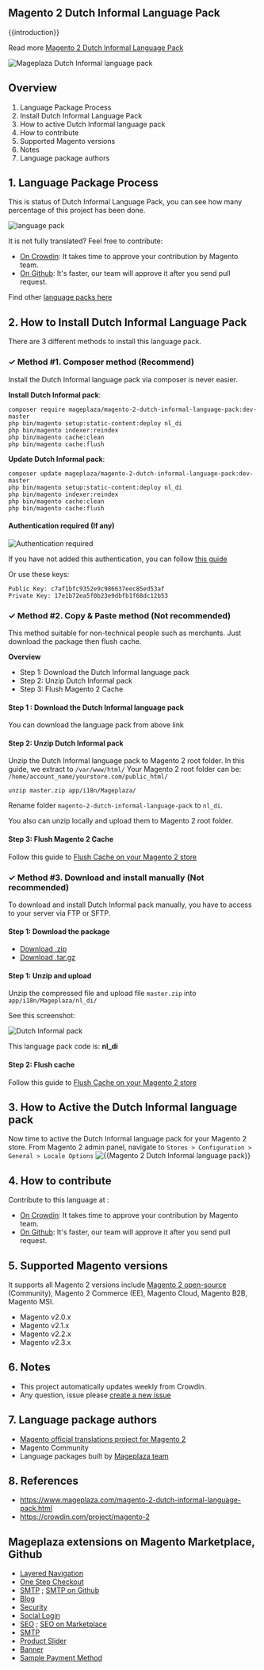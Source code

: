 ## Magento 2 Dutch Informal Language Pack

{{introduction}}

Read more [Magento 2 Dutch Informal Language Pack](https://www.mageplaza.com/magento-2-dutch-informal-language-pack.html)

![Mageplaza Dutch Informal language pack](https://cdn3.mageplaza.com/media/general/qjWPj1W.png)

## Overview

1. Language Package Process
2. Install Dutch Informal Language Pack
3. How to active Dutch Informal language pack
4. How to contribute
5. Supported Magento versions
6. Notes
7. Language package authors

## 1. Language Package Process

This is status of Dutch Informal Language Pack, you can see how many percentage of this project has been done.

![language pack](http://progressed.io/bar/93?title=translated)

It is not fully translated? Feel free to contribute:
- [On Crowdin](https://crowdin.com/project/magento-2): It takes time to approve your contribution by Magento team.
- [On Github](https://github.com/mageplaza/magento-2-dutch-informal-language-pack/blob/master/HOW-TO-CONTRIBUTE.md): It's faster, our team will approve it after you send pull request.


Find other [language packs here](https://www.mageplaza.com/kb/magento-2-language-pack/)

## 2. How to Install Dutch Informal Language Pack

There are 3 different methods to install this language pack.

### ✓ Method #1. Composer method (Recommend)
Install the Dutch Informal language pack via composer is never easier.

**Install Dutch Informal pack**:

```
composer require mageplaza/magento-2-dutch-informal-language-pack:dev-master
php bin/magento setup:static-content:deploy nl_di
php bin/magento indexer:reindex
php bin/magento cache:clean
php bin/magento cache:flush

```


**Update  Dutch Informal pack**:

```
composer update mageplaza/magento-2-dutch-informal-language-pack:dev-master
php bin/magento setup:static-content:deploy nl_di
php bin/magento indexer:reindex
php bin/magento cache:clean
php bin/magento cache:flush

```

#### Authentication required (If any)

![Authentication required](https://cdn.mageplaza.com/media/general/dmryiPk.png)

If you have not added this authentication, you can follow [this guide](http://devdocs.magento.com/guides/v2.0/install-gde/prereq/connect-auth.html)

Or use these keys:

```
Public Key: c7af1bfc9352e9c986637eec85ed53af
Private Key: 17e1b72ea5f0b23e9dbfb1f68dc12b53
```



### ✓ Method #2. Copy & Paste method (Not recommended)

This method suitable for non-technical people such as merchants. Just download the package then flush cache.

**Overview**

- Step 1: Download the Dutch Informal language pack
- Step 2: Unzip Dutch Informal pack
- Step 3: Flush Magento 2 Cache

#### Step 1 : Download the Dutch Informal language pack

You can download the language pack from above link

#### Step 2: Unzip Dutch Informal pack

Unzip the Dutch Informal language pack to Magento 2 root folder. In this guide, we extract to `/var/www/html/`
Your Magento 2 root folder can be: `/home/account_name/yourstore.com/public_html/`

```
unzip master.zip app/i18n/Mageplaza/
```

Rename folder `magento-2-dutch-informal-language-pack` to `nl_di`.


You also can unzip locally and upload them to Magento 2 root folder.

#### Step 3: Flush Magento 2 Cache

Follow this guide to [Flush Cache on your Magento 2 store](https://www.mageplaza.com/kb/how-flush-enable-disable-cache.html)


### ✓ Method #3. Download and install manually (Not recommended)

To download and install Dutch Informal pack manually, you have to access to your server via FTP or SFTP.

#### Step 1: Download the package

- [Download .zip](https://github.com/mageplaza/magento-2-dutch-informal-language-pack/archive/master.zip)
- [Download .tar.gz](https://github.com/mageplaza/magento-2-dutch-informal-language-pack/tarball/master)

#### Step 1: Unzip and upload

Unzip the compressed file and upload file `master.zip` into `app/i18n/Mageplaza/nl_di/`

See this screenshot:

![Dutch Informal pack](https://cdn3.mageplaza.com/media/general/language-pack.png)

This language pack code is: **nl_di**

#### Step 2: Flush cache

Follow this guide to [Flush Cache on your Magento 2 store](https://www.mageplaza.com/kb/how-flush-enable-disable-cache.html)


## 3. How to Active the Dutch Informal language pack 

Now time to active the Dutch Informal language pack for your Magento 2 store. From Magento 2 admin panel, navigate to `Stores > Configuration > General > Locale Options`
![{{Magento 2 Dutch Informal language pack}}](https://cdn.mageplaza.com/media/general/aPSUA0l.png)


## 4. How to contribute

Contribute to this language at :
- [On Crowdin](https://crowdin.com/project/magento-2): It takes time to approve your contribution by Magento team.
- [On Github](https://github.com/mageplaza/magento-2-dutch-informal-language-pack/blob/master/HOW-TO-CONTRIBUTE.md): It's faster, our team will approve it after you send pull request.


## 5. Supported Magento versions

It supports all Magento 2 versions include [Magento 2 open-source](https://www.mageplaza.com/download-magento/) (Community), Magento 2 Commerce (EE), Magento Cloud, Magento B2B, Magento MSI.


- Magento v2.0.x
- Magento v2.1.x
- Magento v2.2.x
- Magento v2.3.x



## 6. Notes 

- This project automatically updates weekly from Crowdin.
- Any question, issue please [create a new issue](https://github.com/mageplaza/magento-2-dutch-informal-language-pack/issues/new)

## 7. Language package authors

- [Magento official translations project for Magento 2](https://crowdin.com/project/magento-2)
- Magento Community
- Language packages built by [Mageplaza team](https://www.mageplaza.com/)


## 8. References 

- https://www.mageplaza.com/magento-2-dutch-informal-language-pack.html
- https://crowdin.com/project/magento-2



## Mageplaza extensions on Magento Marketplace, Github


- [Layered Navigation](https://marketplace.magento.com/mageplaza-layered-navigation-m2.html)
- [One Step Checkout](https://marketplace.magento.com/mageplaza-magento-2-one-step-checkout-extension.html)
- [SMTP](https://marketplace.magento.com/mageplaza-module-smtp.html) ; [SMTP on Github](https://github.com/mageplaza/magento-2-smtp)
- [Blog](https://github.com/mageplaza/magento-2-blog)
- [Security](https://marketplace.magento.com/mageplaza-module-security.html)
- [Social Login](https://github.com/mageplaza/magento-2-social-login)
- [SEO](https://github.com/mageplaza/magento-2-seo) ; [SEO on Marketplace](https://marketplace.magento.com/mageplaza-magento-2-seo-extension.html)
- [SMTP](https://github.com/mageplaza/magento-2-smtp)
- [Product Slider](https://github.com/mageplaza/magento-2-product-slider)
- [Banner](https://github.com/mageplaza/magento-2-banner-slider)
- [Sample Payment Method](https://github.com/mageplaza/magento-2-sample-payment-method)



